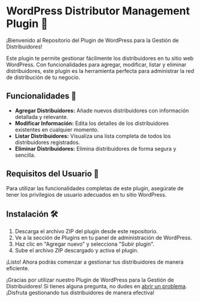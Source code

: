 # WordPress Distributor Management Plugin 👥

¡Bienvenido al Repositorio del Plugin de WordPress para la Gestión de Distribuidores!

Este plugin te permite gestionar fácilmente los distribuidores en tu sitio web WordPress. Con funcionalidades para agregar, modificar, listar y eliminar distribuidores, este plugin es la herramienta perfecta para administrar la red de distribución de tu negocio.

## Funcionalidades 🚀

- **Agregar Distribuidores:** Añade nuevos distribuidores con información detallada y relevante.
- **Modificar Información:** Edita los detalles de los distribuidores existentes en cualquier momento.
- **Listar Distribuidores:** Visualiza una lista completa de todos los distribuidores registrados.
- **Eliminar Distribuidores:** Elimina distribuidores de forma segura y sencilla.

## Requisitos del Usuario 👤

Para utilizar las funcionalidades completas de este plugin, asegúrate de tener los privilegios de usuario adecuados en tu sitio WordPress.

## Instalación 🛠️

1. Descarga el archivo ZIP del plugin desde este repositorio.
2. Ve a la sección de Plugins en tu panel de administración de WordPress.
3. Haz clic en "Agregar nuevo" y selecciona "Subir plugin".
4. Sube el archivo ZIP descargado y activa el plugin.

¡Listo! Ahora podrás comenzar a gestionar tus distribuidores de manera eficiente.

¡Gracias por utilizar nuestro Plugin de WordPress para la Gestión de Distribuidores! Si tienes alguna pregunta, no dudes en [abrir un problema](#). ¡Disfruta gestionando tus distribuidores de manera efectiva!
